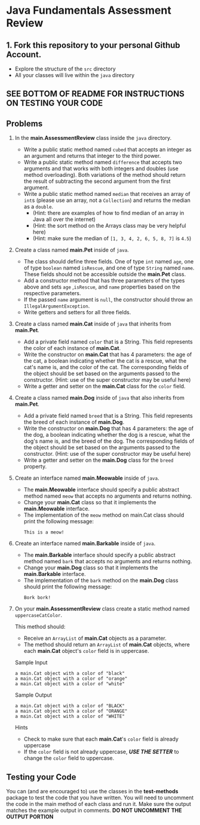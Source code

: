 # Java Fundamentals Assessment Review
## 1. Fork this repository to your personal Github Account.
- Explore the structure of the `src` directory
- All your classes will live within the `java` directory 
## SEE BOTTOM OF README FOR INSTRUCTIONS ON TESTING YOUR CODE

## Problems


1. In the **main.AssessmentReview** class inside the `java` directory.

    - Write a public static method named `cubed` that accepts an integer as
      an argument and returns that integer to the third power.
    - Write a public static method named `difference` that accepts two arguments and
      that works with both integers and doubles (use method overloading). Both variations of the method 
      should return the result of subtracting the second argument from the first argument.
    - Write a public static method named `median` that receives an array of
      `int`s (please use an array, not a `Collection`) and returns the median as a `double`.
      - (Hint: there are examples of how to find median of an array in Java all over the internet)
      - (Hint: the sort method on the Arrays class may be very helpful here)
      - (Hint: make sure the median of `[1, 3, 4, 2, 6, 5, 8, 7]` is `4.5`)



2. Create a class named **main.Pet** inside of `java`.

    - The class should define three fields. One of type `int` named
      `age`, one of type `boolean` named `isRescue`, and one of type `String` named `name`. These fields should not be accessible
      outside the **main.Pet** class.
    - Add a constructor method that has three parameters of the types above and sets `age`
      ,`isRescue`, and `name` properties based on the respective parameters.
    - If the passed `name` argument is `null`,
      the constructor should throw an `IllegalArgumentException`.
    - Write getters and setters for all three fields.



3. Create a class named **main.Cat** inside of `java` that inherits from **main.Pet**.

    - Add a private field named `color` that is a String. This
      field represents the color of each instance of **main.Cat**.
    - Write the constructor on **main.Cat** that has 4 parameters: the age
      of the cat, a boolean indicating whether the cat is a rescue, what the cat's name is, and the color of the cat. The corresponding fields of the object
      should be set based on the arguments passed to the constructor.
     (Hint: use of the super constructor may be useful here)
    - Write a getter and setter on the **main.Cat** class for the `color` field.



4. Create a class named **main.Dog** inside of `java` that also inherits from **main.Pet**.

   - Add a private field named `breed` that is a String. This
     field represents the breed of each instance of **main.Dog**.
   - Write the constructor on **main.Dog** that has 4 parameters: the age
     of the dog, a boolean indicating whether the dog is a rescue, what the dog's name is, and the breed of the dog. The corresponding fields of the object
     should be set based on the arguments passed to the constructor.
     (Hint: use of the super constructor may be useful here)
   - Write a getter and setter on the **main.Dog** class for the `breed` property.



5. Create an interface named **main.Meowable** inside of `java`.

    - The **main.Meowable** interface should specify a public abstract method named `meow`
      that accepts no arguments and returns nothing.
    - Change your **main.Cat** class so that it implements the **main.Meowable** interface.
    - The implementation of the `meow` method on main.Cat class should print the following message:
      ```
      This is a meow!
      ```



6. Create an interface named **main.Barkable** inside of `java`.

   - The **main.Barkable** interface should specify a public abstract method named `bark`
     that accepts no arguments and returns nothing.
   - Change your **main.Dog** class so that it implements the **main.Barkable** interface.
   - The implementation of the `bark` method on the **main.Dog** class should print the following message:
     ```
     Bork bork!
     ```
 

   
7. On your **main.AssessmentReview** class create a static method named `uppercaseCatColor`.

   This method should:

    - Receive an `ArrayList` of **main.Cat** objects as a parameter.
    - The method should return an `ArrayList` of **main.Cat** objects, where each **main.Cat**
      object's `color` field is in uppercase.

   Sample Input

     ```
     a main.Cat object with a color of "black"
     a main.Cat object with a color of "orange"
     a main.Cat object with a color of "white"    
     ```
   Sample Output

    ```
    a main.Cat object with a color of "BLACK"
    a main.Cat object with a color of "ORANGE"
    a main.Cat object with a color of "WHITE"  
    ```

   Hints

    - Check to make sure that each **main.Cat**'s `color` field is already uppercase
    - If the `color` field is not already uppercase, **_USE THE SETTER_** to change the `color` field to uppercase.
    

## Testing your Code

You can (and are encouraged to) use the classes in the **test-methods** package to test the code that you have written.
You will need to uncomment the code in the main method of each class and run it. Make sure the output matches the example output in comments.
**DO NOT UNCOMMENT THE OUTPUT PORTION** 
